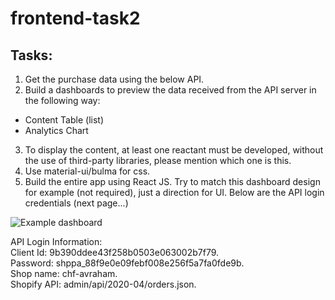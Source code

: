 # frontend-task2

## Tasks:
1. Get the purchase data using the below API.
2. Build a dashboards to preview the data received from the API server in the following way:
 - Content Table (list)
 - Analytics Chart
3. To display the content, at least one reactant must be developed, without the use of third-party libraries, please mention which one is this.
4. Use material-ui/bulma for css.
5. Build the entire app using React JS.
  Try to match this dashboard design for example (not required), just a direction for UI. Below are the API login credentials (next page...)

![Example dashboard](https://i.ibb.co/8Btv9tK/Screenshot-2020-08-19-at-12-55-40-AM.png)

API Login Information:    
Client Id: 9b390ddee43f258b0503e063002b7f79.  
Password: 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.  
Shop name: chf-avraham.  
Shopify API: admin/api/2020-04/orders.json. 
